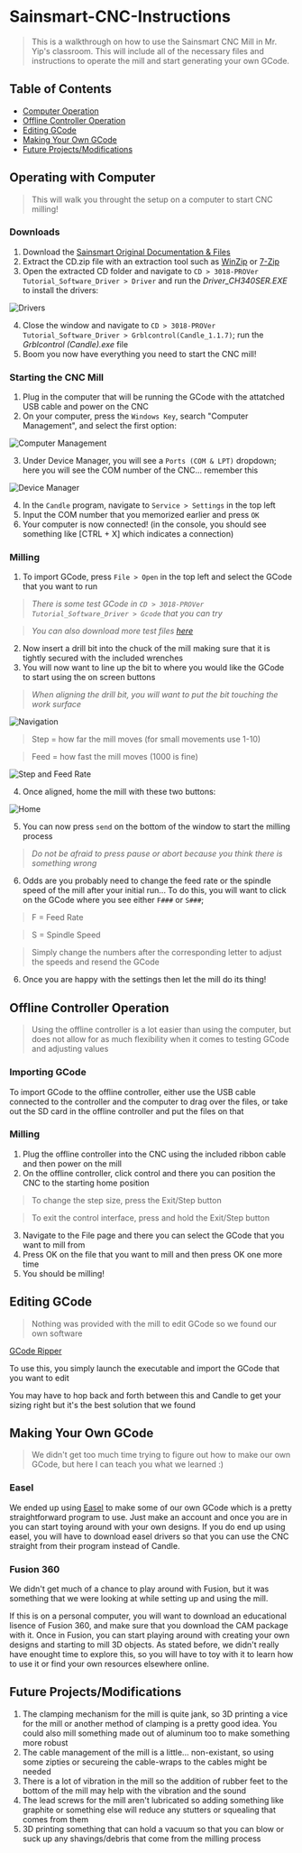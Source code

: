 # Sainsmart-CNC-Instructions
> This is a walkthrough on how to use the Sainsmart CNC Mill in Mr. Yip's classroom. This will include all of the necessary files and instructions to operate the mill and start generating your own GCode.

## Table of Contents
* [Computer Operation](#operating-with-computer)
* [Offline Controller Operation](#offline-controller-operation)
* [Editing GCode](#editing-gcode)
* [Making Your Own GCode](#making-your-own-gcode)
* [Future Projects/Modifications](#future-projects/modifications)


## Operating with Computer
> This will walk you throught the setup on a computer to start CNC milling!
### Downloads
1. Download the [Sainsmart Original Documentation & Files](https://docs.sainsmart.com/article/7c20d7zaw3-how-to-install-candle-grblcontrol-for-windows)
2. Extract the CD.zip file with an extraction tool such as [WinZip](https://www.winzip.com/win/en/) or [7-Zip](https://www.7-zip.org/)
3. Open the extracted CD folder and navigate to `CD > 3018-PROVer Tutorial_Software_Driver > Driver` and run the *Driver_CH340SER.EXE* to install the drivers:

![Drivers](./img/DriverInstall.png)

4. Close the window and navigate to `CD > 3018-PROVer Tutorial_Software_Driver > Grblcontrol(Candle_1.1.7)`; run the *Grblcontrol (Candle).exe* file
5. Boom you now have everything you need to start the CNC mill!

### Starting the CNC Mill
1. Plug in the computer that will be running the GCode with the attatched USB cable and power on the CNC
2. On your computer, press the `Windows Key`, search "Computer Management", and select the first option: 

![Computer Management](./img/ComputerManagement.png)

3. Under Device Manager, you will see a `Ports (COM & LPT)` dropdown; here you will see the COM number of the CNC... remember this

![Device Manager](./img/DeviceManager.png)

4. In the `Candle` program, navigate to `Service > Settings` in the top left
5. Input the COM number that you memorized earlier and press `OK`
6. Your computer is now connected! (in the console, you should see something like [CTRL + X] which indicates a connection)

### Milling
1. To import GCode, press `File > Open` in the top left and select the GCode that you want to run

> *There is some test GCode in `CD > 3018-PROVer Tutorial_Software_Driver > Gcode` that you can try*

> *You can also download more test files [here](https://drive.google.com/drive/folders/1tbcUEpciVWc9IrO-3qc5D1uYymUoVKXO)*

2. Now insert a drill bit into the chuck of the mill making sure that it is tightly secured with the included wrenches
3. You will now want to line up the bit to where you would like the GCode to start using the on screen buttons

> *When aligning the drill bit, you will want to put the bit touching the work surface*

![Navigation](./img/navigate.png)

> Step = how far the mill moves (for small movements use 1-10)

> Feed = how fast the mill moves (1000 is fine)

![Step and Feed Rate](./img/stepandfeed.png)

4. Once aligned, home the mill with these two buttons:

![Home](./img/Home.png)

5. You can now press `send` on the bottom of the window to start the milling process

> *Do not be afraid to press pause or abort because you think there is something wrong*

6. Odds are you probably need to change the feed rate or the spindle speed of the mill after your initial run...
To do this, you will want to click on the GCode where you see either `F###` or `S###`;

> F = Feed Rate

> S = Spindle Speed

> Simply change the numbers after the corresponding letter to adjust the speeds and resend the GCode

6. Once you are happy with the settings then let the mill do its thing!


## Offline Controller Operation
> Using the offline controller is a lot easier than using the computer, but does not allow for as much flexibility when it comes to testing GCode and adjusting values

### Importing GCode
To import GCode to the offline controller, either use the USB cable connected to the controller and the computer to drag over the files, or take out the SD card in the offline controller and put the files on that

### Milling
1. Plug the offline controller into the CNC using the included ribbon cable and then power on the mill
2. On the offline controller, click control and there you can position the CNC to the starting home position

> To change the step size, press the Exit/Step button

> To exit the control interface, press and hold the Exit/Step button

3. Navigate to the File page and there you can select the GCode that you want to mill from
4. Press OK on the file that you want to mill and then press OK one more time
5. You should be milling!

## Editing GCode
> Nothing was provided with the mill to edit GCode so we found our own software

[GCode Ripper](https://www.scorchworks.com/Gcoderipper/gcoderipper.html)

To use this, you simply launch the executable and import the GCode that you want to edit

You may have to hop back and forth between this and Candle to get your sizing right but it's the best solution that we found

## Making Your Own GCode
> We didn't get too much time trying to figure out how to make our own GCode, but here I can teach you what we learned :)

### Easel
We ended up using [Easel](https://www.inventables.com/technologies/easel) to make some of our own GCode which is a pretty straightforward program to use.
Just make an account and once you are in you can start toying around with your own designs. If you do end up using easel, you will have to download easel drivers so that you can use the CNC straight from their program instead of Candle.

### Fusion 360
We didn't get much of a chance to play around with Fusion, but it was something that we were looking at while setting up and using the mill.

If this is on a personal computer, you will want to download an educational lisence of Fusion 360, and make sure that you download the CAM package with it. Once in Fusion, you can start playing around with creating your own designs and starting to mill 3D objects. As stated before, we didn't really have enought time to explore this, so you will have to toy with it to learn how to use it or find your own resources elsewhere online.

## Future Projects/Modifications
1. The clamping mechanism for the mill is quite jank, so 3D printing a vice for the mill or another method of clamping is a pretty good idea. You could also mill something made out of aluminum too to make something more robust
2. The cable management of the mill is a little... non-existant, so using some zipties or secureing the cable-wraps to the cables might be needed
3. There is a lot of vibration in the mill so the addition of rubber feet to the bottom of the mill may help with the vibration and the sound
4. The lead screws for the mill aren't lubricated so adding something like graphite or something else will reduce any stutters or squealing that comes from them
5. 3D printing something that can hold a vacuum so that you can blow or suck up any shavings/debris that come from the milling process 
